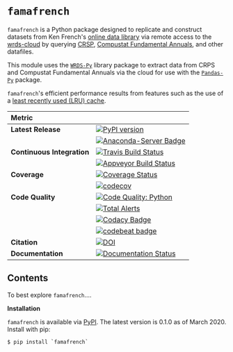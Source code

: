 # `famafrench`

`famafrench` is a Python package designed to replicate and construct datasets from Ken French's 
[online data library](https://mba.tuck.dartmouth.edu/pages/faculty/ken.french/data_library.html) 
via remote access to the [wrds-cloud](https://wrds-www.wharton.upenn.edu/pages/support/getting-started/3-ways-use-wrds/#the-wrds-cloud)
by querying [CRSP](http://www.crsp.org/products/research-products/crsp-us-stock-databases), 
[Compustat Fundamental Annuals](https://wrds-web.wharton.upenn.edu/wrds/support/Data/_001Manuals%20and%20Overviews/_001Compustat/_001North%20America%20-%20Global%20-%20Bank/_000dataguide/index.cfm0), and other datafiles. 

This module uses the [`WRDS-Py`](https://github.com/wharton/wrds) library package to extract data from CRPS and Compustat Fundamental Annuals via the cloud
for use with the [`Pandas-Py`](https://github.com/pandas-dev/pandas/issues/25571) package. 

`famafrench`'s efficient performance results from features such as the use of a [least recently used (LRU) cache](https://docs.python.org/3/library/functools.html).

| Metric                     |                                                                                                                                                                                                                                          |
| :------------------------- | :--------------------------------------------------------------------------------------------------------------------------------------------------------------------------------------------------------------------------------------- |
| **Latest Release**         | [![PyPI version](https://badge.fury.io/py/arch.svg)](https://badge.fury.io/py/arch)                                                                                                                                                      |
|                            | [![Anaconda-Server Badge](https://anaconda.org/bashtage/arch/badges/version.svg)](https://anaconda.org/bashtage/arch)                                                                                                                    |
| **Continuous Integration** | [![Travis Build Status](https://travis-ci.org/bashtage/arch.svg?branch=master)](https://travis-ci.org/bashtage/arch)                                                                                                                     |
|                            | [![Appveyor Build Status](https://ci.appveyor.com/api/projects/status/nmt02u7jwcgx7i2x?svg=true)](https://ci.appveyor.com/project/bashtage/arch/branch/master)                                                                           |
| **Coverage**               | [![Coverage Status](https://coveralls.io/repos/github/bashtage/arch/badge.svg?branch=master)](https://coveralls.io/r/bashtage/arch?branch=master)                                                                                        |
|                            | [![codecov](https://codecov.io/gh/bashtage/arch/branch/master/graph/badge.svg)](https://codecov.io/gh/bashtage/arch)                                                                                                                     |
| **Code Quality**           | [![Code Quality: Python](https://img.shields.io/lgtm/grade/python/g/bashtage/arch.svg?logo=lgtm&logoWidth=18)](https://lgtm.com/projects/g/bashtage/arch/context:python)                                                                 |
|                            | [![Total Alerts](https://img.shields.io/lgtm/alerts/g/bashtage/arch.svg?logo=lgtm&logoWidth=18)](https://lgtm.com/projects/g/bashtage/arch/alerts)                                                                                       |
|                            | [![Codacy Badge](https://api.codacy.com/project/badge/Grade/93f6fd90209842bf97fd20fda8db70ef)](https://www.codacy.com/manual/bashtage/arch?utm_source=github.com&utm_medium=referral&utm_content=bashtage/arch&utm_campaign=Badge_Grade) |
|                            | [![codebeat badge](https://codebeat.co/badges/18a78c15-d74b-4820-b56d-72f7e4087532)](https://codebeat.co/projects/github-com-bashtage-arch-master)                                                                                       |
| **Citation**               | [![DOI](https://zenodo.org/badge/doi/10.5281/zenodo.3551028.svg)](https://doi.org/10.5281/zenodo.3551028)                                                                                                                                |
| **Documentation**          | [![Documentation Status](https://readthedocs.org/projects/arch/badge/?version=latest)](http://arch.readthedocs.org/en/latest/)                                                                                                           |



## Contents
To best explore `famafrench`....

**Installation**

`famafrench` is available via [PyPI](https://pypi.python.org/pypi/pyfinance/).  The latest version is 0.1.0 as of March 2020.  Install with pip:

```
$ pip install `famafrench`
```

